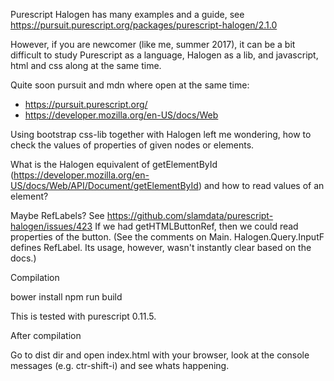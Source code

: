 
Purescript Halogen has many examples and a guide, see
https://pursuit.purescript.org/packages/purescript-halogen/2.1.0


However, if you are newcomer (like me, summer 2017), it can be a bit difficult
to study Purescript as a language, Halogen as a lib, and javascript, html and
css along at the same time.

Quite soon pursuit and mdn where open at the same time:
- https://pursuit.purescript.org/
- https://developer.mozilla.org/en-US/docs/Web



Using bootstrap css-lib together with Halogen left me wondering, how to check
the values of properties of given nodes or elements. 

What is the Halogen equivalent of getElementById
(https://developer.mozilla.org/en-US/docs/Web/API/Document/getElementById) 
and how to read values of an element?


Maybe RefLabels? See
https://github.com/slamdata/purescript-halogen/issues/423
If we had getHTMLButtonRef, then we could read properties of the button.  (See
the comments on Main. Halogen.Query.InputF defines RefLabel. Its usage, however,
wasn't instantly clear based on the docs.)



Compilation

bower install
npm run build

This is tested with purescript 0.11.5.


After compilation

Go to dist dir and open index.html with your browser, look at the console messages
(e.g. ctr-shift-i) and see whats happening.


